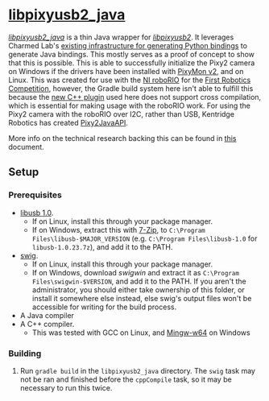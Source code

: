 # [libpixyusb2_java](src/host/libpixyusb2_java)

[*libpixyusb2_java*](src/host/libpixyusb2_java) is a thin Java wrapper for [*libpixyusb2*](https://github.com/charmedlabs/pixy2/tree/master/src/host/libpixyusb2). It leverages Charmed Lab's [existing infrastructure for generating Python bindings](https://github.com/charmedlabs/pixy2/tree/master/src/host/libpixyusb2_examples/python_demos) to generate Java bindings. This mostly serves as a proof of concept to show that this is possible. This is able to successfully initialize the Pixy2 camera on Windows if the drivers have been installed with [PixyMon v2](https://pixycam.com/downloads-pixy2/), and on Linux. This was created for use with the [NI roboRIO](https://www.andymark.com/products/ni-roborio) for the [First Robotics Competition](https://www.firstinspires.org/robotics/frc), however, the Gradle build system here isn't able to fulfill this because the [new C++ plugin](https://blog.gradle.org/introducing-the-new-cpp-plugins) used here does not support cross compilation, which is essential for making usage with the roboRIO work. For using the Pixy2 camera with the roboRIO over I2C, rather than USB, Kentridge Robotics has created [Pixy2JavaAPI](https://github.com/PseudoResonance/Pixy2JavaAPI).

More info on the technical research backing this can be found in [this](src/host/libpixyusb2_java/Pixy2%20with%20roboRIO%20Research.pdf) document.

## Setup

### Prerequisites
- [libusb 1.0](https://github.com/libusb/libusb/releases).
  - If on Linux, install this through your package manager.
  - If on Windows, extract this with [7-Zip](https://www.7-zip.org/download.html), to `C:\Program Files\libusb-$MAJOR_VERSION` (e.g. `C:\Program Files\libusb-1.0` for `libusb-1.0.23.7z`), and add it to the PATH.
- [swig](http://www.swig.org/download.html).
  - If on Linux, install this through your package manager.
  - If on Windows, download *swigwin* and extract it as `C:\Program Files\swigwin-$VERSION`, and add it to the PATH. If you aren't the administrator, you should either take ownership of this folder, or install it somewhere else instead, else swig's output files won't be accessible for writing for the build process.
- A Java compiler
- A C++ compiler.
  - This was tested with GCC on Linux, and [Mingw-w64](http://mingw-w64.org/doku.php/download) on Windows

### Building
1. Run `gradle build` in the `libpixyusb2_java` directory. The `swig` task may not be ran and finished before the `cppCompile` task, so it may be necessary to run this twice.